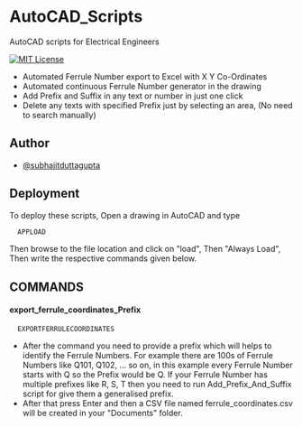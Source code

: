 
# AutoCAD_Scripts

AutoCAD scripts for Electrical Engineers 

[![MIT License](https://img.shields.io/badge/License-MIT-green.svg)](https://choosealicense.com/licenses/mit/)
- Automated Ferrule Number export to Excel with X Y Co-Ordinates
- Automated continuous Ferrule Number generator in the drawing
- Add Prefix and Suffix in any text or number in just one click
- Delete any texts with specified Prefix just by selecting an area, (No need to search manually)


## Author

- [@subhajitduttagupta](https://github.com/subhajitduttagupta)


## Deployment

To deploy these scripts, Open a drawing in AutoCAD and type

```bash
  APPLOAD
```
Then browse to the file location and click on "load", Then "Always Load", Then write the respective commands given below.

## COMMANDS

#### export_ferrule_coordinates_Prefix

```http
  EXPORTFERRULECOORDINATES
```
- After the command you need to provide a prefix which will helps to identify the Ferrule Numbers. 
For example there are 100s of Ferrule Numbers like Q101, Q102, ... so on, in this example every Ferrule Number starts with Q so the Prefix would be Q. If your Ferrule Number has multiple prefixes like R, S, T then you need to run Add_Prefix_And_Suffix script for give them a generalised prefix.
- After that press Enter and then a CSV file named ferrule_coordinates.csv will be created in your "Documents" folder.
